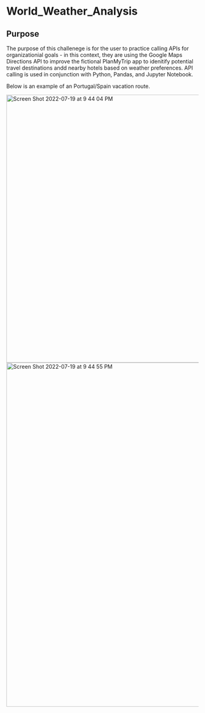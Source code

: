# World_Weather_Analysis

## Purpose

The purpose of this challenege is for the user to practice calling APIs for organizationial goals - in this context, they are using the Google Maps Directions API to improve the fictional PlanMyTrip app to idenitify potential travel destinations andd nearby hotels based on weather preferences. API calling is used in conjunction with Python, Pandas, and Jupyter Notebook. 

Below is an example of an Portugal/Spain vacation route.

<img width="702" alt="Screen Shot 2022-07-19 at 9 44 04 PM" src="https://user-images.githubusercontent.com/106895220/179884761-899831a2-b347-4cce-80d7-25433ddc26df.png">

<img width="902" alt="Screen Shot 2022-07-19 at 9 44 55 PM" src="https://user-images.githubusercontent.com/106895220/179884863-5a5e26eb-6146-4f84-bf50-0f0bac8a4c7f.png">
